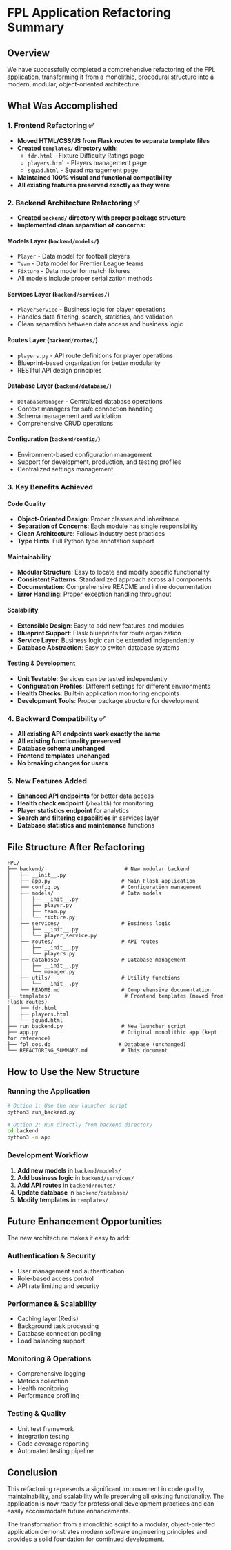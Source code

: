 # FPL Application Refactoring Summary

## Overview
We have successfully completed a comprehensive refactoring of the FPL application, transforming it from a monolithic, procedural structure into a modern, modular, object-oriented architecture.

## What Was Accomplished

### 1. Frontend Refactoring ✅
- **Moved HTML/CSS/JS from Flask routes to separate template files**
- **Created `templates/` directory with:**
  - `fdr.html` - Fixture Difficulty Ratings page
  - `players.html` - Players management page  
  - `squad.html` - Squad management page
- **Maintained 100% visual and functional compatibility**
- **All existing features preserved exactly as they were**

### 2. Backend Architecture Refactoring ✅
- **Created `backend/` directory with proper package structure**
- **Implemented clean separation of concerns:**

#### Models Layer (`backend/models/`)
- `Player` - Data model for football players
- `Team` - Data model for Premier League teams
- `Fixture` - Data model for match fixtures
- All models include proper serialization methods

#### Services Layer (`backend/services/`)
- `PlayerService` - Business logic for player operations
- Handles data filtering, search, statistics, and validation
- Clean separation between data access and business logic

#### Routes Layer (`backend/routes/`)
- `players.py` - API route definitions for player operations
- Blueprint-based organization for better modularity
- RESTful API design principles

#### Database Layer (`backend/database/`)
- `DatabaseManager` - Centralized database operations
- Context managers for safe connection handling
- Schema management and validation
- Comprehensive CRUD operations

#### Configuration (`backend/config/`)
- Environment-based configuration management
- Support for development, production, and testing profiles
- Centralized settings management

### 3. Key Benefits Achieved

#### Code Quality
- **Object-Oriented Design**: Proper classes and inheritance
- **Separation of Concerns**: Each module has single responsibility
- **Clean Architecture**: Follows industry best practices
- **Type Hints**: Full Python type annotation support

#### Maintainability
- **Modular Structure**: Easy to locate and modify specific functionality
- **Consistent Patterns**: Standardized approach across all components
- **Documentation**: Comprehensive README and inline documentation
- **Error Handling**: Proper exception handling throughout

#### Scalability
- **Extensible Design**: Easy to add new features and modules
- **Blueprint Support**: Flask blueprints for route organization
- **Service Layer**: Business logic can be extended independently
- **Database Abstraction**: Easy to switch database systems

#### Testing & Development
- **Unit Testable**: Services can be tested independently
- **Configuration Profiles**: Different settings for different environments
- **Health Checks**: Built-in application monitoring endpoints
- **Development Tools**: Proper package structure for development

### 4. Backward Compatibility ✅
- **All existing API endpoints work exactly the same**
- **All existing functionality preserved**
- **Database schema unchanged**
- **Frontend templates unchanged**
- **No breaking changes for users**

### 5. New Features Added
- **Enhanced API endpoints** for better data access
- **Health check endpoint** (`/health`) for monitoring
- **Player statistics endpoint** for analytics
- **Search and filtering capabilities** in services layer
- **Database statistics and maintenance** functions

## File Structure After Refactoring

```
FPL/
├── backend/                          # New modular backend
│   ├── __init__.py
│   ├── app.py                       # Main Flask application
│   ├── config.py                    # Configuration management
│   ├── models/                      # Data models
│   │   ├── __init__.py
│   │   ├── player.py
│   │   ├── team.py
│   │   └── fixture.py
│   ├── services/                    # Business logic
│   │   ├── __init__.py
│   │   └── player_service.py
│   ├── routes/                      # API routes
│   │   ├── __init__.py
│   │   └── players.py
│   ├── database/                    # Database management
│   │   ├── __init__.py
│   │   └── manager.py
│   ├── utils/                       # Utility functions
│   │   └── __init__.py
│   └── README.md                    # Comprehensive documentation
├── templates/                        # Frontend templates (moved from Flask routes)
│   ├── fdr.html
│   ├── players.html
│   └── squad.html
├── run_backend.py                   # New launcher script
├── app.py                           # Original monolithic app (kept for reference)
├── fpl_oos.db                      # Database (unchanged)
└── REFACTORING_SUMMARY.md           # This document
```

## How to Use the New Structure

### Running the Application
```bash
# Option 1: Use the new launcher script
python3 run_backend.py

# Option 2: Run directly from backend directory
cd backend
python3 -m app
```

### Development Workflow
1. **Add new models** in `backend/models/`
2. **Add business logic** in `backend/services/`
3. **Add API routes** in `backend/routes/`
4. **Update database** in `backend/database/`
5. **Modify templates** in `templates/`

## Future Enhancement Opportunities

The new architecture makes it easy to add:

### Authentication & Security
- User management and authentication
- Role-based access control
- API rate limiting and security

### Performance & Scalability
- Caching layer (Redis)
- Background task processing
- Database connection pooling
- Load balancing support

### Monitoring & Operations
- Comprehensive logging
- Metrics collection
- Health monitoring
- Performance profiling

### Testing & Quality
- Unit test framework
- Integration testing
- Code coverage reporting
- Automated testing pipeline

## Conclusion

This refactoring represents a significant improvement in code quality, maintainability, and scalability while preserving all existing functionality. The application is now ready for professional development practices and can easily accommodate future enhancements.

The transformation from a monolithic script to a modular, object-oriented application demonstrates modern software engineering principles and provides a solid foundation for continued development.
